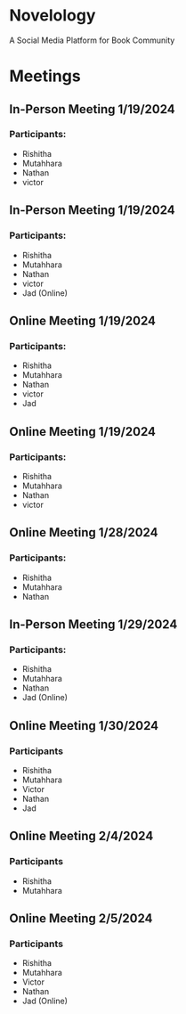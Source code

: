 # Novelology
A Social Media Platform for Book Community


# Meetings

## In-Person Meeting 1/19/2024
### Participants:
- Rishitha
- Mutahhara
- Nathan
- victor

## In-Person Meeting 1/19/2024
### Participants:
- Rishitha
- Mutahhara
- Nathan
- victor
- Jad (Online)

## Online Meeting 1/19/2024
### Participants:
- Rishitha
- Mutahhara
- Nathan
- victor
- Jad

## Online Meeting 1/19/2024
### Participants:
- Rishitha
- Mutahhara
- Nathan
- victor




## Online Meeting 1/28/2024
### Participants:
- Rishitha
- Mutahhara
- Nathan
## In-Person Meeting 1/29/2024
### Participants:
- Rishitha
- Mutahhara 
- Nathan
- Jad (Online)
## Online Meeting 1/30/2024
### Participants
- Rishitha
- Mutahhara
- Victor
- Nathan
- Jad
## Online Meeting 2/4/2024
### Participants
- Rishitha
- Mutahhara

## Online Meeting 2/5/2024
### Participants
- Rishitha
- Mutahhara
- Victor
- Nathan
- Jad (Online)
